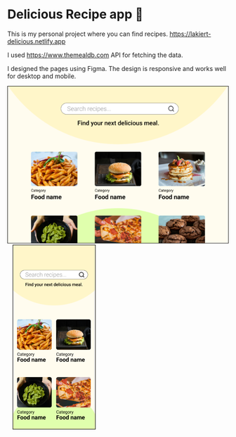 # Delicious Recipe app 🍝

This is my personal project where you can find recipes. https://lakiert-delicious.netlify.app

I used https://www.themealdb.com API for fetching the data.


I designed the pages using Figma. The design is responsive and works well for desktop and mobile.


![design of desktop version made in Figma](https://github.com/lakiert/recipe_app/blob/main/src/img/delicious-design-desktop.png) &nbsp;&nbsp;
![design of mobile version made in Figma](https://github.com/lakiert/recipe_app/blob/main/src/img/delicious-design-mobile.png)
